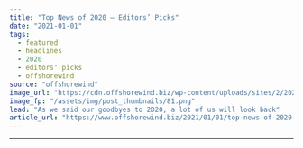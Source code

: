 ```yaml
---
title: "Top News of 2020 – Editors’ Picks"
date: "2021-01-01"
tags: 
  - featured
  - headlines
  - 2020
  - editors' picks
  - offshorewind
source: "offshorewind"
image_url: "https://cdn.offshorewind.biz/wp-content/uploads/sites/2/2021/01/01115003/Editors-Picks-2020.png"
image_fp: "/assets/img/post_thumbnails/81.png"
lead: "As we said our goodbyes to 2020, a lot of us will look back"
article_url: "https://www.offshorewind.biz/2021/01/01/top-news-of-2020-editors-picks/"
---
```


---
